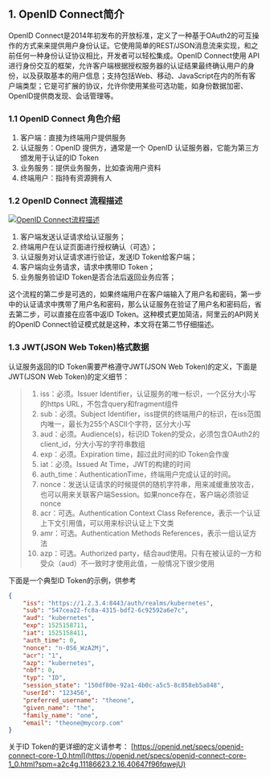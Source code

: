## 1. OpenID Connect简介

OpenID Connect是2014年初发布的开放标准，定义了一种基于OAuth2的可互操作的方式来来提供用户身份认证。它使用简单的REST/JSON消息流来实现，和之前任何一种身份认证协议相比，开发者可以轻松集成。OpenID Connect使用 API 进行身份交互的框架，允许客户端根据授权服务器的认证结果最终确认用户的身份，以及获取基本的用户信息；支持包括Web、移动、JavaScript在内的所有客户端类型；它是可扩展的协议，允许你使用某些可选功能，如身份数据加密、OpenID提供商发现、会话管理等。

### 1.1 OpenID Connect 角色介绍

1. 客户端：直接为终端用户提供服务
2. 认证服务：OpenID 提供方，通常是一个 OpenID 认证服务器，它能为第三方颁发用于认证的ID Token
3. 业务服务：提供业务服务，比如查询用户资料
4. 终端用户：指持有资源拥有人

### 1.2 OpenID Connect 流程描述

[![OpenID Connect流程描述](D:\PersonalFiles\微云同步助手\图片\Typora图床\20200528141856.png)](http://docs-aliyun.cn-hangzhou.oss.aliyun-inc.com/assets/pic/48019/cn_zh/1555992896926/DCCF0C9A-05DD-45CD-A3D9-953CFAE1780C.png)

1. 客户端发送认证请求给认证服务；
2. 终端用户在认证页面进行授权确认（可选）；
3. 认证服务对认证请求进行验证，发送ID Token给客户端；
4. 客户端向业务请求，请求中携带ID Token；
5. 业务服务验证ID Token是否合法后返回业务应答；

这个流程的第二步是可选的，如果终端用户在客户端输入了用户名和密码，第一步中的认证请求中携带了用户名和密码，那么认证服务在验证了用户名和密码后，省去第二步，可以直接在应答中返ID Token。这种模式更加简洁，阿里云的API网关的OpenID Connect验证模式就是这种，本文将在第二节仔细描述。

### 1.3 JWT(JSON Web Token)格式数据

认证服务返回的ID Token需要严格遵守JWT(JSON Web Token)的定义，下面是JWT(JSON Web Token)的定义细节：

> 1. iss：必须。Issuer Identifier，认证服务的唯一标识，一个区分大小写的https URL，不包含query和fragment组件
> 2. sub：必须。Subject Identifier，iss提供的终端用户的标识，在iss范围内唯一，最长为255个ASCII个字符，区分大小写
> 3. aud：必须。Audience(s)，标识ID Token的受众，必须包含OAuth2的client_id，分大小写的字符串数组
> 4. exp：必须。Expiration time，超过此时间的ID Token会作废
> 5. iat：必须。Issued At Time，JWT的构建的时间
> 6. auth_time：AuthenticationTime，终端用户完成认证的时间。
> 7. nonce：发送认证请求的时候提供的随机字符串，用来减缓重放攻击，也可以用来关联客户端Session。如果nonce存在，客户端必须验证nonce
> 8. acr：可选。Authentication Context Class Reference，表示一个认证上下文引用值，可以用来标识认证上下文类
> 9. amr：可选。Authentication Methods References，表示一组认证方法
> 10. azp：可选。Authorized party，结合aud使用。只有在被认证的一方和受众（aud）不一致时才使用此值，一般情况下很少使用

下面是一个典型ID Token的示例，供参考

```json
{
    "iss": "https://1.2.3.4:8443/auth/realms/kubernetes",
    "sub": "547cea22-fc8a-4315-bdf2-6c92592a6e7c",
    "aud": "kubernetes",
    "exp": 1525158711,
    "iat": 1525158411,
    "auth_time": 0,
    "nonce": "n-0S6_WzA2Mj",
    "acr": "1",
    "azp": "kubernetes",
    "nbf": 0,
    "typ": "ID",
    "session_state": "150df80e-92a1-4b0c-a5c5-8c858eb5a848",
    "userId": "123456",
    "preferred_username": "theone",
    "given_name": "the",
    "family_name": "one",
    "email": "theone@mycorp.com"
}
```

关于ID Token的更详细的定义请参考： [https://openid.net/specs/openid-connect-core-1_0.html](https://openid.net/specs/openid-connect-core-1_0.html?spm=a2c4g.11186623.2.16.40647f96fqwejU)